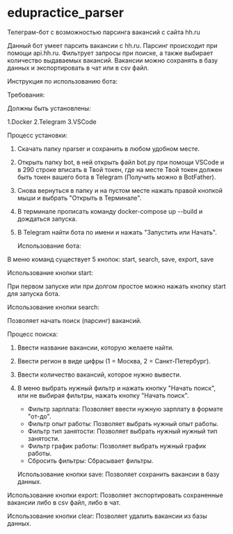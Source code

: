 # edupractice_parser
Телеграм-бот с возможностью парсинга вакансий с сайта hh.ru

Данный бот умеет парсить вакансии с hh.ru. 
Парсинг происходит при помощи api.hh.ru. Фильтрует запросы при поиске, а также выбирает количество выдаваемых вакансий. Вакансии можно сохранять в базу данных и экспортировать в чат или в csv файл. 

Инструкция по использованию бота:

Требования:

Должны быть установлены:

1.Docker
2.Telegram
3.VSCode

Процесс установки:

1. Скачать папку nparser и сохранить в любом удобном месте.
2. Открыть папку bot, в ней открыть файл bot.py при помощи VSCode и в 290 строке вписать в Твой токен, где на месте Твой токен должен быть токен вашего бота в Telegram (Получить можно в BotFather).
3. Снова вернуться в папку и на пустом месте нажать правой кнопкой мыши и выбрать "Открыть в Терминале".
4. В терминале прописать команду docker-compose up --build и дождаться запуска.
5. В Telegram найти бота по имени и нажать "Запустить или Начать".

   Использование бота:

В меню команд существует 5 кнопок: start, search, save, export, save

   Использование кнопки start:

При первом запуске или при долгом простое можно нажать кнопку start для запуска бота.

  Использование кнопки search:

Позволяет начать поиск (парсинг) вакансий.

Процесс поиска:

1. Ввести название вакансии, которую желаете найти.
2. Ввести регион в виде цифры (1 = Москва, 2 = Санкт-Петербург).
3. Ввести количество вакансий, которое нужно вывести.
4. В меню выбрать нужный фильтр и нажать кнопку "Начать поиск", или не выбирая фильтры, нажать кнопку "Начать поиск".
    - Фильтр зарплата:
      Позволяет ввести нужную зарплату в формате "от-до".
    - Фильтр опыт работы:
      Позволяет выбрать нужный опыт работы.
    - Фильтр тип занятости:
      Позволяет выбрать нужный нужный тип занятости.
    - Фильтр график работы:
      Позволяет выбрать нужный график работы.
    - Сбросить фильтры:
      Сбрасывает фильтры.

    Использование кнопки save:
Позволяет сохранить вакансии в базу данных.

  Использование кнопки export:
Позволяет экспортировать сохраненные вакансии либо в csv файл, либо в чат.

  Использование кнопки clear:
Позволяет удалить вакансии из базы данных.
